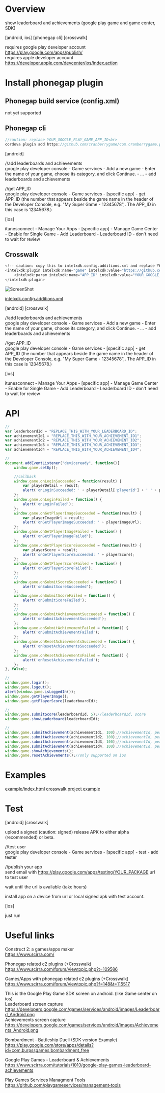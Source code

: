 # Overview #
show leaderboard and achievements (google play game and game center, SDK)

[android, ios] [phonegap cli] [crosswalk]

requires google play developer account https://play.google.com/apps/publish/<br>
requires apple developer account https://developer.apple.com/devcenter/ios/index.action
# Install phonegap plugin #

## Phonegap build service (config.xml) ##
not yet supported
## Phonegap cli ##
```c
//caution: replace YOUR_GOOGLE_PLAY_GAME_APP_ID<br>
cordova plugin add https://github.com/cranberrygame/com.cranberrygame.phonegap.plugin.game --variable APP_ID="YOUR_GOOGLE_PLAY_GAME_APP_ID"
```
[android]

//add leaderboards and achievements<br>
google play developer console - Game services - Add a new game - Enter the name of your game, choose its category, and click Continue. - ... - add leaderboards and achievements

//get APP_ID<br>
google play developer console - Game services - [specific app] - get APP_ID (the number that appears beside the game name in the header of the Developer Console, e.g. "My Super Game - 12345678",. The APP_ID in this case is 12345678.)

[ios]

itunesconnect - Manage Your Apps - [specific app] - Manage Game Center - Enable for Single Game - Add Leaderboard - Leaderboard ID - don't need to wait for review
## Crosswalk ##
```c
<!-- caution: copy this to intelxdk.config.additions.xml and replace YOUR_GOOGLE_PLAY_GAME_APP_ID -->
<intelxdk:plugin intelxdk:name="game" intelxdk:value="https://github.com/cranberrygame/com.cranberrygame.phonegap.plugin.game#3550fc6472ba3657cbf83a8cc744a3071dfbb479" intelxdk:id="com.cranberrygame.phonegap.plugin.game">
	<intelxdk:param intelxdk:name="APP_ID" intelxdk:value="YOUR_GOOGLE_PLAY_GAME_APP_ID" />
</intelxdk:plugin>
```
![ScreenShot](https://raw.githubusercontent.com/cranberrygame/com.cranberrygame.phonegap.plugin.game/master/example/crosswalk_APP_ID.png)

<a href="https://raw.githubusercontent.com/cranberrygame/com.cranberrygame.phonegap.plugin.game/master/example/intelxdk.config.additions.xml">intelxdk.config.additions.xml</a>

[android] [crosswalk]

//add leaderboards and achievements<br>
google play developer console - Game services - Add a new game - Enter the name of your game, choose its category, and click Continue. - ... - add leaderboards and achievements

//get APP_ID<br>
google play developer console - Game services - [specific app] - get APP_ID (the number that appears beside the game name in the header of the Developer Console, e.g. "My Super Game - 12345678",. The APP_ID in this case is 12345678.)

[ios]

itunesconnect - Manage Your Apps - [specific app] - Manage Game Center - Enable for Single Game - Add Leaderboard - Leaderboard ID - don't need to wait for review

# API #
```javascript
//
var leaderboardId = "REPLACE_THIS_WITH_YOUR_LEADERBOARD_ID";
var achievementId1 = "REPLACE_THIS_WITH_YOUR_ACHIEVEMENT_ID1";
var achievementId2 = "REPLACE_THIS_WITH_YOUR_ACHIEVEMENT_ID2";
var achievementId3 = "REPLACE_THIS_WITH_YOUR_ACHIEVEMENT_ID3";
var achievementId4 = "REPLACE_THIS_WITH_YOUR_ACHIEVEMENT_ID4";

//
document.addEventListener("deviceready", function(){
    window.game.setUp();

    //callback
    window.game.onLoginSucceeded = function(result) {
        var playerDetail = result;
        alert('onLoginSucceeded: ' + playerDetail['playerId'] + ' ' + playerDetail['playerDisplayName']);
    };  
    window.game.onLoginFailed = function() {
        alert('onLoginFailed');
    };
    window.game.onGetPlayerImageSucceeded = function(result) {
        var playerImageUrl = result;
        alert('onGetPlayerImageSucceeded: ' + playerImageUrl);
    };
    window.game.onGetPlayerImageFailed = function() {
        alert('onGetPlayerImageFailed');
    };  
    window.game.onGetPlayerScoreSucceeded = function(result) {
        var playerScore = result;
        alert('onGetPlayerScoreSucceeded: ' + playerScore);
    };
    window.game.onGetPlayerScoreFailed = function() {
        alert('onGetPlayerScoreFailed');
    };
    //  
    window.game.onSubmitScoreSucceeded = function() {
        alert('onSubmitScoreSucceeded');
    };  
    window.game.onSubmitScoreFailed = function() {
        alert('onSubmitScoreFailed');
    };  
    //  
    window.game.onSubmitAchievementSucceeded = function() {
        alert('onSubmitAchievementSucceeded');
    };  
    window.game.onSubmitAchievementFailed = function() {
        alert('onSubmitAchievementFailed');
    };
    window.game.onResetAchievementsSucceeded = function() {
        alert('onResetAchievementsSucceeded');
    };  
    window.game.onResetAchievementsFailed = function() {
        alert('onResetAchievementsFailed');
    };
}, false);

//
window.game.login();
window.game.logout();
alert(window.game.isLoggedIn());
window.game.getPlayerImage();
window.game.getPlayerScore(leaderboardId);

//
window.game.submitScore(leaderboardId, 5);//leaderboardId, score
window.game.showLeaderboard(leaderboardId);

//
window.game.submitAchievement(achievementId1, 100);//achievementId, percent
window.game.submitAchievement(achievementId2, 100);//achievementId, percent
window.game.submitAchievement(achievementId3, 100);//achievementId, percent
window.game.submitAchievement(achievementId4, 100);//achievementId, percent
window.game.showAchievements();
window.game.resetAchievements();//only supported on ios
```
# Examples #
<a href="https://github.com/cranberrygame/com.cranberrygame.phonegap.plugin.game/blob/master/example/index.html">example/index.html</a>
<a href="https://github.com/cranberrygame/com.cranberrygame.phonegap.plugin.game/blob/master/crosswalk/mygame">crosswalk project example</a>
# Test #
[android] [crosswalk]

upload a signed (caution: signed) release APK to either alpha (recommended) or beta.

//test user<br>
google play developer console - Game services - [specific app] - test - add tester

//publish your app<br>
send email with https://play.google.com/apps/testing/YOUR_PACKAGE url to test user

wait until the url is available (take hours)

install app on a device from url or local signed apk with test account.

[ios]

just run
# Useful links #
Construct 2: a games/apps maker<br>
https://www.scirra.com/

Phonegap related c2 plugins (+Crosswalk)<br>
https://www.scirra.com/forum/viewtopic.php?t=109586

Games/Apps with phonegap related c2 plugins (+Crosswalk)<br>
https://www.scirra.com/forum/viewtopic.php?f=148&t=115517

This is the Google Play Game SDK screen on android. (like Game center on ios)<br>
Leaderboard screen capture<br>
https://developers.google.com/games/services/android/images/Leaderboard_Android.png<br>
Achievements screen capture<br>
https://developers.google.com/games/services/android/images/Achievements_Android.png

Bombardment - Battleship Duell (SDK version Example)<br>
https://play.google.com/store/apps/details?id=com.burpssgames.bombardment_free

Google Play Games - Leaderboard & Achievements<br>
https://www.scirra.com/tutorials/1010/google-play-games-leaderboard-achievements

Play Games Services Managment Tools<br>
https://github.com/playgameservices/management-tools
```
